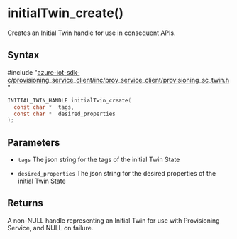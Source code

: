 # initialTwin_create()

Creates an Initial Twin handle for use in consequent APIs.

## Syntax

\#include "[azure-iot-sdk-c/provisioning_service_client/inc/prov_service_client/provisioning_sc_twin.h](../iot-c-ref-provisioning-sc-twin-h.md)"  
```C
INITIAL_TWIN_HANDLE initialTwin_create(
  const char *  tags,
  const char *  desired_properties
);
```

## Parameters
* `tags` The json string for the tags of the initial Twin State 

* `desired_properties` The json string for the desired properties of the initial Twin State

## Returns
A non-NULL handle representing an Initial Twin for use with Provisioning Service, and NULL on failure.

